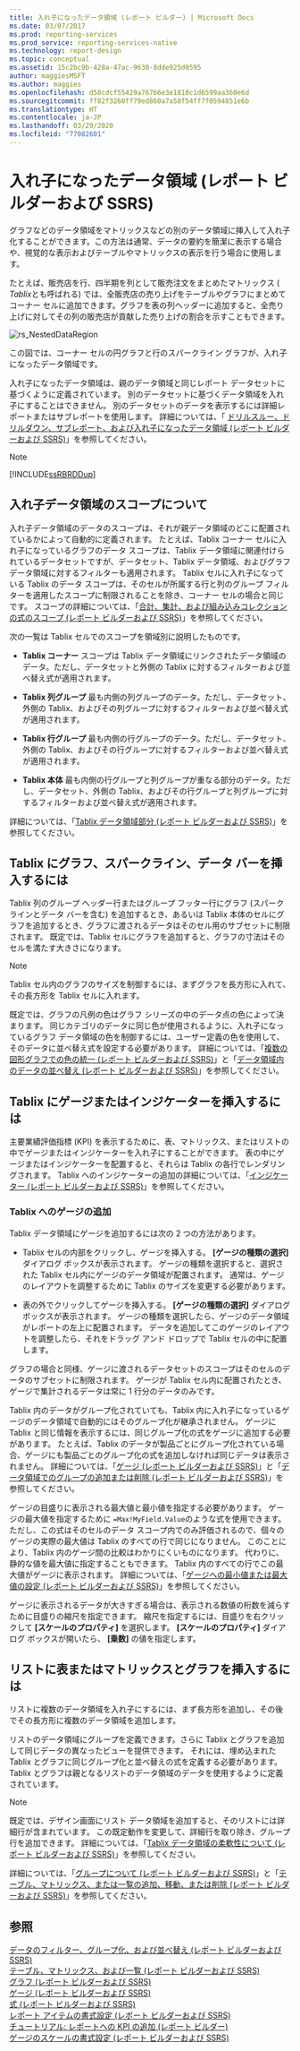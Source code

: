 ```yaml
---
title: 入れ子になったデータ領域 (レポート ビルダー) | Microsoft Docs
ms.date: 03/07/2017
ms.prod: reporting-services
ms.prod_service: reporting-services-native
ms.technology: report-design
ms.topic: conceptual
ms.assetid: 15c2bc9b-428a-47ac-9630-8dde925d0595
author: maggiesMSFT
ms.author: maggies
ms.openlocfilehash: d58cdcf55429a76766e3e1810c1d6599aa360e6d
ms.sourcegitcommit: ff82f3260ff79ed860a7a58f54ff7f0594851e6b
ms.translationtype: HT
ms.contentlocale: ja-JP
ms.lasthandoff: 03/29/2020
ms.locfileid: "77082601"
---
```

# <a name="nested-data-regions-report-builder-and-ssrs"></a>入れ子になったデータ領域 (レポート ビルダーおよび SSRS)
  グラフなどのデータ領域をマトリックスなどの別のデータ領域に挿入して入れ子化することができます。この方法は通常、データの要約を簡潔に表示する場合や、視覚的な表示およびテーブルやマトリックスの表示を行う場合に使用します。  
  
 たとえば、販売店を行、四半期を列として販売注文をまとめたマトリックス ( *Tablix*とも呼ばれる) では、全販売店の売り上げをテーブルやグラフにまとめてコーナー セルに追加できます。グラフを表の列ヘッダーに追加すると、全売り上げに対してその列の販売店が貢献した売り上げの割合を示すこともできます。  
  
 ![rs_NestedDataRegion](../../reporting-services/report-design/media/rs-nesteddataregion.gif "rs_NestedDataRegion")  
  
 この図では、コーナー セルの円グラフと行のスパークライン グラフが、入れ子になったデータ領域です。  
  
 入れ子になったデータ領域は、親のデータ領域と同じレポート データセットに基づくように定義されています。 別のデータセットに基づくデータ領域を入れ子にすることはできません。 別のデータセットのデータを表示するには詳細レポートまたはサブレポートを使用します。 詳細については、「 [ドリルスルー、ドリルダウン、サブレポート、および入れ子になったデータ領域 (レポート ビルダーおよび SSRS)](../../reporting-services/report-design/drillthrough-drilldown-subreports-and-nested-data-regions.md)」を参照してください。  
  
> [!NOTE]  
>  [!INCLUDE[ssRBRDDup](../../includes/ssrbrddup-md.md)]  
  
## <a name="understanding-scope-for-a-nested-data-region"></a>入れ子データ領域のスコープについて  
 入れ子データ領域のデータのスコープは、それが親データ領域のどこに配置されているかによって自動的に定義されます。 たとえば、Tablix コーナー セルに入れ子になっているグラフのデータ スコープは、Tablix データ領域に関連付けられているデータセットですが、データセット、Tablix データ領域、およびグラフ データ領域に対するフィルターも適用されます。 Tablix セルに入れ子になっている Tablix のデータ スコープは、そのセルが所属する行と列のグループ フィルターを適用したスコープに制限されることを除き、コーナー セルの場合と同じです。 スコープの詳細については、「[合計、集計、および組み込みコレクションの式のスコープ &#40;レポート ビルダーおよび SSRS&#41;](../../reporting-services/report-design/expression-scope-for-totals-aggregates-and-built-in-collections.md)」を参照してください。  
  
 次の一覧は Tablix セルでのスコープを領域別に説明したものです。  
  
-   **Tablix コーナー** スコープは Tablix データ領域にリンクされたデータ領域のデータ。ただし、データセットと外側の Tablix に対するフィルターおよび並べ替え式が適用されます。  
  
-   **Tablix 列グループ** 最も内側の列グループのデータ。ただし、データセット、外側の Tablix、およびその列グループに対するフィルターおよび並べ替え式が適用されます。  
  
-   **Tablix 行グループ** 最も内側の行グループのデータ。ただし、データセット、外側の Tablix、およびその行グループに対するフィルターおよび並べ替え式が適用されます。  
  
-   **Tablix 本体** 最も内側の行グループと列グループが重なる部分のデータ。ただし、データセット、外側の Tablix、およびその行グループと列グループに対するフィルターおよび並べ替え式が適用されます。  
  
 詳細については、「[Tablix データ領域部分 &#40;レポート ビルダーおよび SSRS&#41;](../../reporting-services/report-design/tablix-data-region-areas-report-builder-and-ssrs.md)」を参照してください。  
  
## <a name="nesting-a-chart-sparkline-or-data-bar-in-a-tablix"></a>Tablix にグラフ、スパークライン、データ バーを挿入するには  
 Tablix 列のグループ ヘッダー行またはグループ フッター行にグラフ (スパークラインとデータ バーを含む) を追加するとき、あるいは Tablix 本体のセルにグラフを追加するとき、グラフに渡されるデータはそのセル用のサブセットに制限されます。 既定では、Tablix セルにグラフを追加すると、グラフの寸法はそのセルを満たす大きさになります。  
  
> [!NOTE]  
>  Tablix セル内のグラフのサイズを制御するには、まずグラフを長方形に入れて、その長方形を Tablix セルに入れます。  
  
 既定では、グラフの凡例の色はグラフ シリーズの中のデータ点の色によって決まります。 同じカテゴリのデータに同じ色が使用されるように、入れ子になっているグラフ データ領域の色を制御するには、ユーザー定義の色を使用して、そのデータに並べ替え式を設定する必要があります。 詳細については、「[複数の図形グラフでの色の統一 &#40;レポート ビルダーおよび SSRS&#41;](../../reporting-services/report-design/specify-consistent-colors-across-multiple-shape-charts-report-builder-and-ssrs.md)」と「[データ領域内のデータの並べ替え &#40;レポート ビルダーおよび SSRS&#41;](../../reporting-services/report-design/sort-data-in-a-data-region-report-builder-and-ssrs.md)」を参照してください。  
  
## <a name="nesting-a-gauge-or-an-indicator-in-a-tablix"></a>Tablix にゲージまたはインジケーターを挿入するには  
 主要業績評価指標 (KPI) を表示するために、表、マトリックス、またはリストの中でゲージまたはインジケーターを入れ子にすることができます。 表の中にゲージまたはインジケーターを配置すると、それらは Tablix の各行でレンダリングされます。 Tablix へのインジケーターの追加の詳細については、「[インジケーター &#40;レポート ビルダーおよび SSRS&#41;](../../reporting-services/report-design/indicators-report-builder-and-ssrs.md)」を参照してください。  
  
### <a name="adding-a-gauge-to-a-tablix"></a>Tablix へのゲージの追加  
 Tablix データ領域にゲージを追加するには次の 2 つの方法があります。  
  
-   Tablix セルの内部をクリックし、ゲージを挿入する。 **[ゲージの種類の選択]** ダイアログ ボックスが表示されます。 ゲージの種類を選択すると、選択された Tablix セル内にゲージのデータ領域が配置されます。 通常は、ゲージのレイアウトを調整するために Tablix のサイズを変更する必要があります。  
  
-   表の外でクリックしてゲージを挿入する。 **[ゲージの種類の選択]** ダイアログ ボックスが表示されます。 ゲージの種類を選択したら、ゲージのデータ領域がレポートの左上に配置されます。 データを追加してこのゲージのレイアウトを調整したら、それをドラッグ アンド ドロップで Tablix セルの中に配置します。  
  
 グラフの場合と同様、ゲージに渡されるデータセットのスコープはそのセルのデータのサブセットに制限されます。 ゲージが Tablix セル内に配置されたとき、ゲージで集計されるデータは常に 1 行分のデータのみです。  
  
 Tablix 内のデータがグループ化されていても、Tablix 内に入れ子になっているゲージのデータ領域で自動的にはそのグループ化が継承されません。 ゲージに Tablix と同じ情報を表示するには、同じグループ化の式をゲージに追加する必要があります。 たとえば、Tablix のデータが製品ごとにグループ化されている場合、ゲージにも製品ごとのグループ化の式を追加しなければ同じデータは表示されません。 詳細については、「[ゲージ &#40;レポート ビルダーおよび SSRS&#41;](../../reporting-services/report-design/gauges-report-builder-and-ssrs.md)」と「[データ領域でのグループの追加または削除 &#40;レポート ビルダーおよび SSRS&#41;](../../reporting-services/report-design/add-or-delete-a-group-in-a-data-region-report-builder-and-ssrs.md)」を参照してください。  
  
 ゲージの目盛りに表示される最大値と最小値を指定する必要があります。 ゲージの最大値を指定するために `=Max!MyField.Value`のような式を使用できます。 ただし、この式はそのセルのデータ スコープ内でのみ評価されるので、個々のゲージの実際の最大値は Tablix のすべての行で同じになりません。 このことにより、Tablix 内のゲージ間の比較はわかりにくいものになります。 代わりに、静的な値を最大値に指定することもできます。 Tablix 内のすべての行でこの最大値がゲージに表示されます。 詳細については、「[ゲージへの最小値または最大値の設定 &#40;レポート ビルダーおよび SSRS&#41;](../../reporting-services/report-design/set-a-minimum-or-maximum-on-a-gauge-report-builder-and-ssrs.md)」を参照してください。  
  
 ゲージに表示されるデータが大きすぎる場合は、表示される数値の桁数を減らすために目盛りの縮尺を指定できます。 縮尺を指定するには、目盛りを右クリックして **[スケールのプロパティ]** を選択します。 **[スケールのプロパティ]** ダイアログ ボックスが開いたら、 **[乗数]** の値を指定します。  
  
## <a name="nesting-a-table-or-matrix-and-a-chart-in-a-list"></a>リストに表またはマトリックスとグラフを挿入するには  
 リストに複数のデータ領域を入れ子にするには、まず長方形を追加し、その後でその長方形に複数のデータ領域を追加します。  
  
 リストのデータ領域にグループを定義できます。さらに Tablix とグラフを追加して同じデータの異なったビューを提供できます。 それには、埋め込まれた Tablix とグラフに同じグループ化と並べ替えの式を定義する必要があります。 Tablix とグラフは親となるリストのデータ領域のデータを使用するように定義されています。  
  
> [!NOTE]  
>  既定では、デザイン画面にリスト データ領域を追加すると、そのリストには詳細行が含まれています。 この既定動作を変更して、詳細行を取り除き、グループ行を追加できます。 詳細については、「[Tablix データ領域の柔軟性について &#40;レポート ビルダーおよび SSRS&#41;](../../reporting-services/report-design/exploring-the-flexibility-of-a-tablix-data-region-report-builder-and-ssrs.md)」を参照してください。  
  
 詳細については、「[グループについて &#40;レポート ビルダーおよび SSRS&#41;](../../reporting-services/report-design/understanding-groups-report-builder-and-ssrs.md)」と「[テーブル、マトリックス、または一覧の追加、移動、または削除 &#40;レポート ビルダーおよび SSRS&#41;](../../reporting-services/report-design/add-move-or-delete-a-table-matrix-or-list-report-builder-and-ssrs.md)」を参照してください。  
  
## <a name="see-also"></a>参照  
 [データのフィルター、グループ化、および並べ替え (レポート ビルダーおよび SSRS)](../../reporting-services/report-design/filter-group-and-sort-data-report-builder-and-ssrs.md)   
 [テーブル、マトリックス、および一覧 &#40;レポート ビルダーおよび SSRS&#41;](../../reporting-services/report-design/tables-matrices-and-lists-report-builder-and-ssrs.md)   
 [グラフ &#40;レポート ビルダーおよび SSRS&#41;](../../reporting-services/report-design/charts-report-builder-and-ssrs.md)   
 [ゲージ &#40;レポート ビルダーおよび SSRS&#41;](../../reporting-services/report-design/gauges-report-builder-and-ssrs.md)   
 [式 &#40;レポート ビルダーおよび SSRS&#41;](../../reporting-services/report-design/expressions-report-builder-and-ssrs.md)   
 [レポート アイテムの書式設定 (レポート ビルダーおよび SSRS)](../../reporting-services/report-design/formatting-report-items-report-builder-and-ssrs.md)   
 [チュートリアル: レポートへの KPI の追加 &#40;レポート ビルダー&#41;](../../reporting-services/tutorial-adding-a-kpi-to-your-report-report-builder.md)   
 [ゲージのスケールの書式設定 (レポート ビルダーおよび SSRS)](../../reporting-services/report-design/formatting-scales-on-a-gauge-report-builder-and-ssrs.md)  
  
  
